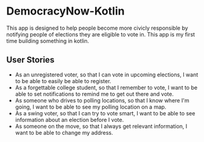 # DemocracyNow-Kotlin
This app is designed to help people become more civicly responsible by notifying people of elections they are eligible to vote in.
This app is my first time building something in kotlin.
## User Stories
- As an unregistered voter, so that I can vote in upcoming elections, I want to be able to easily be able to register.
- As a forgettable college student, so that I remember to vote, I want to be able to set notifications to remind me to get out there and vote.
- As someone who drives to polling locations, so that I know where I'm going, I want to be able to see my polling location on a map.
- As a swing voter, so that I can try to vote smart, I want to be able to see information about an election before I vote.
- As someone on the move, so that I always get relevant information, I want to be able to change my address.
